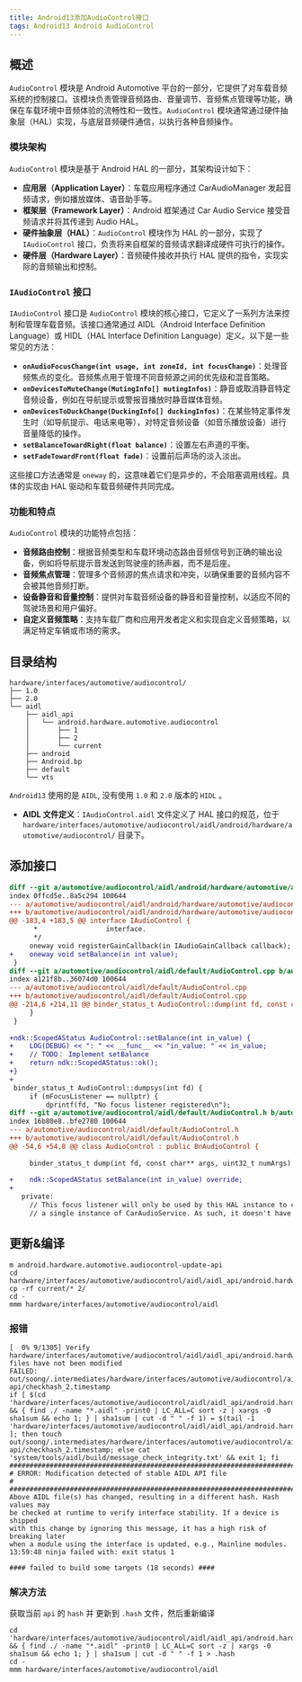 ```yaml
---
title: Android13添加AudioControl接口
tags: Android13 Android AudioControl
---
```


## 概述

`AudioControl` 模块是 Android Automotive 平台的一部分，它提供了对车载音频系统的控制接口。该模块负责管理音频路由、音量调节、音频焦点管理等功能，确保在车载环境中音频体验的流畅性和一致性。`AudioControl` 模块通常通过硬件抽象层（HAL）实现，与底层音频硬件通信，以执行各种音频操作。

### 模块架构

`AudioControl` 模块是基于 Android HAL 的一部分，其架构设计如下：

- **应用层（Application Layer）**：车载应用程序通过 CarAudioManager 发起音频请求，例如播放媒体、语音助手等。
- **框架层（Framework Layer）**：Android 框架通过 Car Audio Service 接受音频请求并将其传递到 Audio HAL。
- **硬件抽象层（HAL）**：`AudioControl` 模块作为 HAL 的一部分，实现了 `IAudioControl` 接口，负责将来自框架的音频请求翻译成硬件可执行的操作。
- **硬件层（Hardware Layer）**：音频硬件接收并执行 HAL 提供的指令，实现实际的音频输出和控制。

### `IAudioControl` 接口

`IAudioControl` 接口是 `AudioControl` 模块的核心接口，它定义了一系列方法来控制和管理车载音频。该接口通常通过 AIDL（Android Interface Definition Language）或 HIDL（HAL Interface Definition Language）定义。以下是一些常见的方法：

- **`onAudioFocusChange(int usage, int zoneId, int focusChange)`**：处理音频焦点的变化。音频焦点用于管理不同音频源之间的优先级和混音策略。
- **`onDevicesToMuteChange(MutingInfo[] mutingInfos)`**：静音或取消静音特定音频设备，例如在导航提示或警报音播放时静音媒体音频。
- **`onDevicesToDuckChange(DuckingInfo[] duckingInfos)`**：在某些特定事件发生时（如导航提示、电话来电等），对特定音频设备（如音乐播放设备）进行音量降低的操作。
- **`setBalanceTowardRight(float balance)`**：设置左右声道的平衡。
- **`setFadeTowardFront(float fade)`**：设置前后声场的淡入淡出。
  
这些接口方法通常是 `oneway` 的，这意味着它们是异步的，不会阻塞调用线程。具体的实现由 HAL 驱动和车载音频硬件共同完成。

### 功能和特点

`AudioControl` 模块的功能特点包括：

- **音频路由控制**：根据音频类型和车载环境动态路由音频信号到正确的输出设备，例如将导航提示音发送到驾驶座的扬声器，而不是后座。
- **音频焦点管理**：管理多个音频源的焦点请求和冲突，以确保重要的音频内容不会被其他音频打断。
- **设备静音和音量控制**：提供对车载音频设备的静音和音量控制，以适应不同的驾驶场景和用户偏好。
- **自定义音频策略**：支持车载厂商和应用开发者定义和实现自定义音频策略，以满足特定车辆或市场的需求。

## 目录结构

```shell
hardware/interfaces/automotive/audiocontrol/
├── 1.0
├── 2.0
└── aidl
    ├── aidl_api
    │   └── android.hardware.automotive.audiocontrol
    │       ├── 1
    │       ├── 2
    │       └── current
    ├── android
    ├── Android.bp
    ├── default
    └── vts
```

 `Android13` 使用的是 `AIDL`, 没有使用 `1.0` 和 `2.0` 版本的 `HIDL` 。

 - **AIDL 文件定义**：`IAudioControl.aidl` 文件定义了 HAL 接口的规范，位于 `hardware/interfaces/automotive/audiocontrol/aidl/android/hardware/automotive/audiocontrol/` 目录下。

## 添加接口

```diff
diff --git a/automotive/audiocontrol/aidl/android/hardware/automotive/audiocontrol/IAudioControl.aidl b/automotive/audiocontrol/aidl/android/hardware/automotive/audiocontrol/IAudioControl.aidl
index 0ffcd5e..8a5c294 100644
--- a/automotive/audiocontrol/aidl/android/hardware/automotive/audiocontrol/IAudioControl.aidl
+++ b/automotive/audiocontrol/aidl/android/hardware/automotive/audiocontrol/IAudioControl.aidl
@@ -183,4 +183,5 @@ interface IAudioControl {
      *                 interface.
      */
     oneway void registerGainCallback(in IAudioGainCallback callback);
+    oneway void setBalance(in int value);
 }
diff --git a/automotive/audiocontrol/aidl/default/AudioControl.cpp b/automotive/audiocontrol/aidl/default/AudioControl.cpp
index a121f8b..36074d0 100644
--- a/automotive/audiocontrol/aidl/default/AudioControl.cpp
+++ b/automotive/audiocontrol/aidl/default/AudioControl.cpp
@@ -214,6 +214,11 @@ binder_status_t AudioControl::dump(int fd, const char** args, uint32_t numArgs)
     }
 }
 
+ndk::ScopedAStatus AudioControl::setBalance(int in_value) {
+    LOG(DEBUG) << ": " << __func__ << "in_value: " << in_value;
+    // TODO： Implement setBalance
+    return ndk::ScopedAStatus::ok();
+}
+
 binder_status_t AudioControl::dumpsys(int fd) {
     if (mFocusListener == nullptr) {
         dprintf(fd, "No focus listener registered\n");
diff --git a/automotive/audiocontrol/aidl/default/AudioControl.h b/automotive/audiocontrol/aidl/default/AudioControl.h
index 16b80e8..bfe2780 100644
--- a/automotive/audiocontrol/aidl/default/AudioControl.h
+++ b/automotive/audiocontrol/aidl/default/AudioControl.h
@@ -54,6 +54,8 @@ class AudioControl : public BnAudioControl {
 
     binder_status_t dump(int fd, const char** args, uint32_t numArgs) override;
 
+    ndk::ScopedAStatus setBalance(int in_value) override;
+
   private:
     // This focus listener will only be used by this HAL instance to communicate with
     // a single instance of CarAudioService. As such, it doesn't have explicit serialization.
```

## 更新&编译

```shell
m android.hardware.automotive.audiocontrol-update-api
cd hardware/interfaces/automotive/audiocontrol/aidl/aidl_api/android.hardware.automotive.audiocontrol
cp -rf current/* 2/
cd -
mmm hardware/interfaces/automotive/audiocontrol/aidl
```

### 报错

```shell
[  0% 9/1305] Verify hardware/interfaces/automotive/audiocontrol/aidl/aidl_api/android.hardware.automotive.audiocontrol/2 files have not been modified
FAILED: out/soong/.intermediates/hardware/interfaces/automotive/audiocontrol/aidl/android.hardware.automotive.audiocontrol-api/checkhash_2.timestamp
if [ $(cd 'hardware/interfaces/automotive/audiocontrol/aidl/aidl_api/android.hardware.automotive.audiocontrol/2' && { find ./ -name "*.aidl" -print0 | LC_ALL=C sort -z | xargs -0 sha1sum && echo 1; } | sha1sum | cut -d " " -f 1) = $(tail -1 'hardware/interfaces/automotive/audiocontrol/aidl/aidl_api/android.hardware.automotive.audiocontrol/2/.hash') ]; then touch out/soong/.intermediates/hardware/interfaces/automotive/audiocontrol/aidl/android.hardware.automotive.audiocontrol-api/checkhash_2.timestamp; else cat 'system/tools/aidl/build/message_check_integrity.txt' && exit 1; fi
###############################################################################
# ERROR: Modification detected of stable AIDL API file                        #
###############################################################################
Above AIDL file(s) has changed, resulting in a different hash. Hash values may
be checked at runtime to verify interface stability. If a device is shipped
with this change by ignoring this message, it has a high risk of breaking later
when a module using the interface is updated, e.g., Mainline modules.
13:59:48 ninja failed with: exit status 1

#### failed to build some targets (18 seconds) ####
```

### 解决方法

获取当前 `api` 的 `hash` 并 更新到 `.hash` 文件，然后重新编译

```shell
cd 'hardware/interfaces/automotive/audiocontrol/aidl/aidl_api/android.hardware.automotive.audiocontrol/2' && { find ./ -name "*.aidl" -print0 | LC_ALL=C sort -z | xargs -0 sha1sum && echo 1; } | sha1sum | cut -d " " -f 1 > .hash
cd -
mmm hardware/interfaces/automotive/audiocontrol/aidl
```
